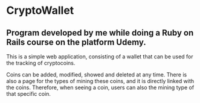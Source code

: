 # CryptoWallet

## Program developed by me while doing a Ruby on Rails course on the platform Udemy. 

This is a simple web application, consisting of a wallet that can be used for the tracking of cryptocoins. 

Coins can be added, modified, showed and deleted at any time. There is also a page for the types of mining these coins, and it is directly linked with the coins. Therefore, when seeing a coin, users can also the mining type of that specific coin.
